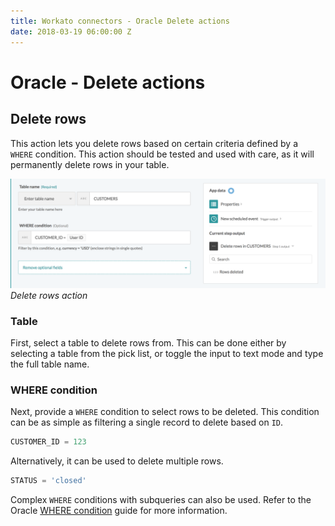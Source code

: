 ```yaml
---
title: Workato connectors - Oracle Delete actions
date: 2018-03-19 06:00:00 Z
---
```


# Oracle - Delete actions

## Delete rows

This action lets you delete rows based on certain criteria defined by a ` WHERE` condition. This action should be tested and used with care, as it will permanently delete rows in your table.

![Delete action](/assets/images/oracle/delete-rows-action.png)
*Delete rows action*

### Table
First, select a table to delete rows from. This can be done either by selecting a table from the pick list, or toggle the input to text mode and type the full table name.

### WHERE condition
Next, provide a `WHERE` condition to select rows to be deleted. This condition can be as simple as filtering a single record to delete based on `ID`.

```sql
CUSTOMER_ID = 123
```

Alternatively, it can be used to delete multiple rows.

```sql
STATUS = 'closed'
```

Complex `WHERE` conditions with subqueries can also be used. Refer to the Oracle [WHERE condition](/connectors/oracle.md#where-condition) guide for more information.
